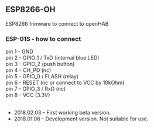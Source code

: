 <h2>ESP8266-OH</h2>
ESP8266 frimware to connect to openHAB

<h3>ESP-01S - how to connect</h3>
pin 1 - GND<br>
pin 2 - GPIO_1 / TxD (internal blue LED)<br>
pin 3 - GPIO_2 (push button)<br>
pin 4 - CH_PD (nc)<br>
pin 5 - GPIO_0 / FLASH (relay)<br>
pin 6 - RESET (nc or connect to VCC by 10kOhm)<br>
pin 7 - GPIO_3 / RxD (nc)<br>
pin 8 - VCC (3.3V)<br>
<br>
<ul>
<li>2018.02.03 - First working beta version.</li>
<li>2018.01.06 - Development version. Not suitable for use.</li>
<ul>
